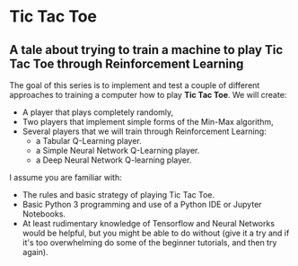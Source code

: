# Tic Tac Toe 
## A tale about trying to train a machine to play Tic Tac Toe through Reinforcement Learning

The goal of this series is to implement and test a couple of different approaches to 
training a computer how to play **Tic Tac Toe**. We will create:

* A player that plays completely randomly, 
* Two players that implement simple forms of the Min-Max algorithm, 
* Several players that we will train through Reinforcement Learning:
    * a Tabular Q-Learning player.
    * a Simple Neural Network Q-Learning player.
    * a Deep Neural Network Q-learning player.

I assume you are familiar with:
* The rules and basic strategy of playing Tic Tac Toe.
* Basic Python 3 programming and use of a Python IDE or Jupyter Notebooks.
* At least rudimentary knowledge of Tensorflow and Neural Networks would be helpful, but you might be able to do 
without (give it a try and if it's too overwhelming do some of the beginner tutorials, 
and then try again).
